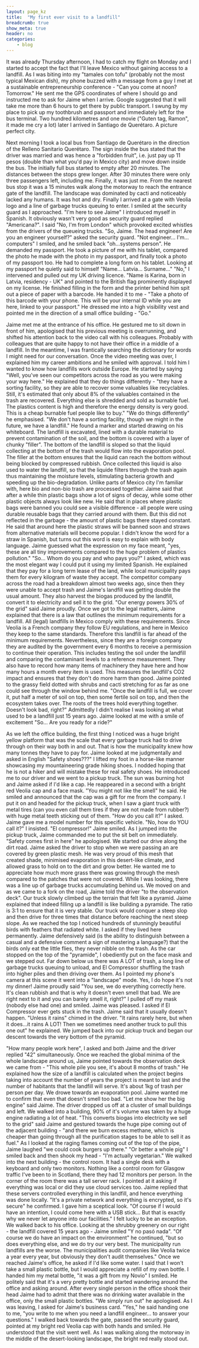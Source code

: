 ```yaml
---
layout: page_kz
title:  "My first ever visit to a landfill"
breadcrumb: true
show_meta: true
header: no
categories:
    - blog
---
```


It was already Thursday afternoon, I had to catch my flight on Monday and I started to accept the fact that I'll leave Mexico without gaining access to a landfill. As I was biting into my "tamales con tofu" (probably not the most typical Mexican dish), my phone buzzed with a message from a guy I met at a sustainable entrepreneurship conference - "Can you come at noon? Tomorrow." He sent me the GPS coordinates of where I should go and instructed me to ask for Jaime when I arrive. Google suggested that it will take me more than 6 hours to get there by public transport. I swung by my place to pick up my toothbrush and passport and immediately left for the bus terminal. Two hundred kilometres and one movie ("Guten tag, Ramon", it made me cry a lot) later I arrived in Santiago de Querétaro. A picture perfect city.

Next morning I took a local bus from Santiago de Querétaro in the direction of the Relleno Sanitario Querétaro. The sign inside the bus stated that the driver was married and was hence a "forbidden fruit", i.e. just pay up 11 pesos (double than what you'd pay in Mexico city) and move down inside the bus. The initially full bus started to empty after 20 minutes. The distances between the stops grew longer. After 30 minutes there were only three passengers left, including me. Finally, it was just me. From the nearest bus stop it was a 15 minutes walk along the motorway to reach the entrance gate of the landfill. The landscape was dominated by cacti and noticeably lacked any humans. It was hot and dry. Finally I arrived at a gate with Veolia logo and a line of garbage trucks queuing to enter. I smiled at the security guard as I approached. "I'm here to see Jaime" I introduced myself in Spanish. It obviously wasn't very good as security guard replied "Americana?". I said "No, I'm from London" which provoked excited whistles from the drivers of the queueing trucks. "So, Jaime. The head engineer! Are you an engineer yourself?" asked the security guard. "Not engineer... I'm... computers" I smiled, and he smiled back "oh...systems person". He demanded my passport. He took a picture of me with his tablet, compared the photo he made with the photo in my passport, and finally took a photo of my passport too. He had to complete a long form on his tablet. Looking at my passport he quietly said to himself "Name... Latvia... Surname..." "No," I intervened and pulled out my UK driving licence. "Name is Karina, born in Latvia, residency - UK" and pointed to the British flag prominently displayed on my license. He finished filling in the form and the printer behind him spit out a piece of paper with a barcode. He handed it to me - "Take a photo of this barcode with your phone. This will be your internal ID while you are here, linked to your passport." He dressed me into a high visibility vest and pointed me in the direction of a small office building - "Go."

Jaime met me at the entrance of his office. He gestured me to sit down in front of him, apologised that his previous meeting is overrunning, and shifted his attention back to the video call with his colleagues. Probably with colleagues that are quite happy to not have their office in a middle of a landfill. In the meantime, I was frantically searching the dictionary for words I might need for our conversation. Once the video meeting was over, I explained him my career ambitions and he smiled with approval. I told him I wanted to know how landfills work outside Europe. He started by saying "Well, you've seen our competitors across the road as you were making your way here." He explained that they do things differently - "they have a sorting facility, so they are able to recover some valuables like recyclables. Still, it's estimated that only about 8% of the valuables contained in the trash are recovered. Everything else is shredded and sold as burnable fuel. The plastics content is high and therefore the energy density is very good. This is a cheap burnable fuel people like to buy." "We do things differently" he emphasised. "We don't have a sorting facility, though we might in the future, we have a landfill." He found a marker and started drawing on his whiteboard. The landfill is excavated, lined with a durable material to prevent contamination of the soil, and the bottom is covered with a layer of chunky "filler". The bottom of the landfill is sloped so that the liquid collecting at the bottom of the trash would flow into the evaporation pool. The filler at the bottom ensures that the liquid can reach the bottom without being blocked by compressed rubbish. Once collected this liquid is also used to water the landfill, so that the liquide filters through the trash again thus maintaining the moisture levels, stimulating bacteria growth and speeding up the bio-degradation. Unlike parts of Mexico city I'm familiar with, here bio and non-bio trash are processed together. Jaime said that after a while thin plastic bags show a lot of signs of decay, while some other plastic objects always look like new. He said that in places where plastic bags were banned you could see a visible difference - all people were using durable reusable bags that they carried around with them. But this did not reflected in the garbage - the amount of plastic bags there stayed constant. He said that around here the plastic straws will be banned soon and straws from alternative materials will become popular. I didn't know the word for a straw in Spanish, but turns out this word is easy to explain with body language. Jaime guessed what the expression on my face meant, "yes, these are all tiny improvements compared to the huge problem of plastics pollution." "So... Whom do you pay and who pays you?" I asked, which was the most elegant way I could put it using my limited Spanish. He explained that they pay for a long term lease of the land, while local municipality pays them for every kilogram of waste they accept. The competitor company across the road had a breakdown almost two weeks ago, since then they were unable to accept trash and Jaime's landfill was getting double the usual amount. They also harvest the biogas produced by the landfill, convert it to electricity and sell it to the grid. "Our energy powers 30% of the grid" said Jaime proudly. Once we got to the legal matters, Jaime explained that there is a law that outlines the minimum requirements for a landfill. All (legal) landfills in Mexico comply with these requirements. Since Veolia is a French company they follow EU regulations, and here in Mexico they keep to the same standards. Therefore this landfill is far ahead of the minimum requirements. Nevertheless, since they are a foreign company they are audited by the government every 6 months to receive a permission to continue their operation. This includes testing the soil under the landfill and comparing the contaminant levels to a reference measurement. They also have to record how many items of machinery they have here and how many hours a month every item is used. This measures the landfill's CO2 impact and ensures that they don't do more harm than good. Jaime pointed to the grassy field dotted with shrubs and cacti stretching for as far as one could see through the window behind me. "Once the landfill is full, we cover it, put half a meter of soil on top, then some fertile soil on top, and then the ecosystem takes over. The roots of the trees hold everything together. Doesn't look bad, right?" Admittedly I didn't realise I was looking at what used to be a landfill just 15 years ago. Jaime looked at me with a smile of excitement "So... Are you ready for a ride?"

As we left the office building, the first thing I noticed was a huge bright yellow platform that was the scale that every garbage truck had to drive through on their way both in and out. That is how the municipality knew how many tonnes they have to pay for. Jaime looked at me judgmentally and asked in English "Safety shoes???" I lifted my foot in a horse-like manner showcasing my mountaineering grade hiking shoes. I nodded hoping that he is not a hiker and will mistake these for real safety shoes. He introduced me to our driver and we went to a pickup truck. The sun was burning hot and Jaime asked if I'd like a cap. He reappeared in a second with a bright red Veolia cap and a face mask. "You might not like the smell" he said. He smiled and announced that the cap was a gift for me from the company. I put it on and headed for the pickup truck, when I saw a giant truck with metal tires (can you even call them tires if they are not made from rubber?) with huge metal teeth sticking out of them. "How do you call it?" I asked. Jaime gave me a model number for this specific vehicle. "No, how do YOU call it?" I insisted. "El compressor!" Jaime smiled. As I jumped into the pickup truck, Jaime commanded me to put the sit belt on immediately. "Safety comes first in here" he apologised. We started our drive along the dirt road. Jaime asked the driver to stop when we were passing an are covered by green plastic mesh. He was very proud of this mesh that created shade, minimised evaporation in this desert-like climate, and allowed grass to hold on to the dirt and grow better. He wanted me to appreciate how much more grass there was growing through the mesh compared to the patches that were not covered. While I was looking, there was a line up of garbage trucks accumulating behind us. We moved on and as we came to a fork on the road, Jaime told the driver "to the observation deck". Our truck slowly climbed up the terrain that felt like a pyramid. Jaime explained that indeed filling up a landfill is like building a pyramide. The ratio is 3:1 to ensure that it is very stable. Our truck would conquer a steep slop and then drive for three times that distance before reaching the next steep slope. As we reached the top I noticed hundreds of stunningly beautiful birds with feathers that radiated white. I asked if they lived here permanently. Jaime defensively said (is the ability to distinguish between a casual and a defensive comment a sign of mastering a language?) that the birds only eat the little flies, they never nibble on the trash. As the car stopped on the top of the "pyramide", I obediently put on the face mask and we stepped out. Far down below us there was A LOT of trash, a long line of garbage trucks queuing to unload, and El Compressor shuffling the trash into higher piles and then driving over them. As I pointed my phone's camera at this scene it went into a "landscape" mode. Yes, I do hope it's not my dinner! Jaime proudly said "You see, we do everything correctly here. It's clean rubbish and that is why it doesn't even smell that bad. We are right next to it and you can barely smell it, right?" I pulled off my mask (nobody else had one) and smiled. Jaime was pleased. I asked if El Compressor ever gets stuck in the trash. Jaime said that it usually doesn't happen. "Unless it rains" chimed in the driver. "It rains rarely here, but when it does...it rains A LOT! Then we sometimes need another truck to pull this one out" he explained. We jumped back into our pickup truck and began our descent towards the very bottom of the pyramid.

"How many people work here", I asked and both Jaime and the driver replied "42" simultaneously. Once we reached the global minima of the whole landscape around us, Jaime pointed towards the observation deck we came from - "This whole pile you see, it's about 8 months of trash." He explained how the size of a landfill is calculated when the project begins taking into account the number of years the project is meant to last  and the number of habitants that the landfill will serve. It's about 1kg of trash per person per day. We drowe towards an evaporation pool. Jaime wanted me to confirm that even that doesn't smell too bad. "Let me show her the big engine" said Jaime. The driver dropped us off at a cluster of small buildings and left. We walked into a building, 90% of it's volume was taken by a huge engine radiating a lot of heat. "This converts biogas into electricity we sell to the grid" said Jaime and gestured towards the huge pipe coming out of the adjacent building - "and there we burn excess methane, which is cheaper than going through all the purification stages to be able to sell it as fuel." As I looked at the raging flames coming out of the top of the pipe, Jaime laughed "we could cook burgers up there." "Or better a whole pig" I smiled back and then shook my head - "I'm actually vegetarian." We walked into the next building - the control room. It had a single desk with a keyboard and only two monitors. Nothing like a control room for Glasgow traffic I've been to in Scotland, there they had 12 monitors per person. In the corner of the room there was a tall server rack. I pointed at it asking if everything was local or did they use cloud services too. Jaime replied that these servers controlled everything in this landfill, and hence everything was done locally. "It's a private network and everything is encrypted, so it's secure" he confirmed. I gave him a sceptical look. "Of course if I would have an intention, I could come here with a USB stick... But that is exactly why we never let anyone into our facilities." I felt lucky to be an exception. We walked back to his office. Looking at the shrubby greenery on our right - the landfill covered 15 years ago - Jaime smiled "Y no pasó nada". "Of course we do have an impact on the environment" he continued, "but so does everything else, and we do try our very best. The municipality run landfills are the worse. The municipalities audit companies like Veolia twice a year every year, but obviously they don't audit themselves." Once we reached Jaime's office, he asked if I'd like some water. I said that I won't take a small plastic bottle, but I would appreciate a refill of my own bottle. I handed him my metal bottle, "it was a gift from my Novio" I smiled. He politely said that it's a very pretty bottle and started wandering around the office and asking around. After every single person in the office shook their head Jaime had to admit that there was no drinking water available in the office, only the small plastic bottles. "We simply run out" he apologised. As I was leaving, I asked for Jaime's business card. "Yes," he said handing one to me, "you write to me when you need a landfill engineer... to answer your questions." I walked back towards the gate, passed the security guard, pointed at my bright red Veolia cap with both hands and smiled. He understood that the visit went well. As I was walking along the motorway in the middle of the desert-looking landscape, the bright red really stood out.